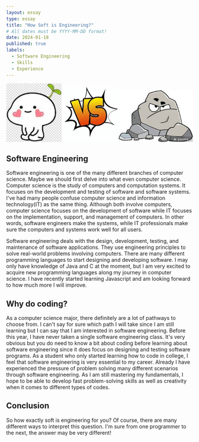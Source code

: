 ```yaml
---
layout: essay
type: essay
title: "How Soft is Engineering?"
# All dates must be YYYY-MM-DD format!
date: 2024-01-18
published: true
labels:
  - Software Engineering
  - Skills
  - Experience
---
```


<p align="center"><img width="150px" class="rounded float-start pe-4" src="../img/soft.jpg"><img width="150px" class="rounded float-start pe-4" src="../img/versus.jpg"> <img width="200px" class="rounded float-start pe-4"  src="../img/rock.jpg">

## Software Engineering

Software engineering is one of the many different branches of computer science. Maybe we should first delve into what even computer science. Computer science is the study of computers and computation systems. It focuses on the development and testing of software and software systems. I've had many people confuse computer science and information technology(IT) as the same thing. Although both involve computers, computer science focuses on the development of software while IT focuses on the implementation, support, and management of computers. In other words, software engineers make the systems, while IT professionals make sure the computers and systems work well for all users.

Software engineering deals with the design, development, testing, and maintenance of software applications. They use engineering principles to solve real-world problems involving computers. There are many different programming languages to start designing and developing software. I may only have knowledge of Java and C at the moment, but I am very excited to acquire new programming languages along my journey in computer science. I have recently started learning Javascript and am looking forward to how much more I will improve.

## Why do coding?

As a computer science major, there definitely are a lot of pathways to choose from. I can't say for sure which path I will take since I am still learning but I can say that I am interested in software engineering. Before this year, I have never taken a single software engineering class. It's very obvious but you do need to know a bit about coding before learning about software engineering since it does focus on designing and testing software programs. As a student who only started learning how to code in college, I feel that software engineering is very essential to my career. Already I have experienced the pressure of problem solving many different scenarios through software engineering. As I am still mastering my fundamentals, I hope to be able to develop fast problem-solving skills as well as creativity when it comes to different types of codes.


## Conclusion

So how exactly soft is engineering for you? Of course, there are many different ways to interpret this question. I'm sure from one programmer to the next, the answer may be very different!
